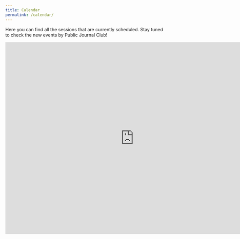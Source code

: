 ```yaml
---
title: Calendar
permalink: /calendar/
---
```


Here you can find all the sessions that are currently scheduled. Stay tuned to check the new events by Public Journal Club!

<iframe src="https://calendar.google.com/calendar/b/1/embed?height=600&amp;wkst=1&amp;bgcolor=%23E4C441&amp;ctz=America%2FMexico_City&amp;hl=en&amp;src=NjdhdjkxdmI3ZXVpNGtudGliZG5qNTJoNjhAZ3JvdXAuY2FsZW5kYXIuZ29vZ2xlLmNvbQ&amp;color=%23C0CA33&amp;showTitle=0&amp;showNav=1&amp;showDate=1&amp;showTabs=0&amp;showPrint=0&amp;showTz=1&amp;showCalendars=0" style="border-width:0" width="800" height="600" frameborder="0" scrolling="no"></iframe>
